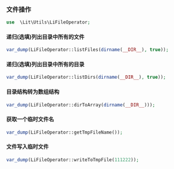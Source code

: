 ### 文件操作

````php
use  \Lit\Utils\LiFileOperator;
````

#### 递归(选填)列出目录中所有的文件

````php
var_dump(LiFileOperator::listFiles(dirname(__DIR__), true));
````

#### 递归(选填)列出目录中所有的目录

````php
var_dump(LiFileOperator::listDirs(dirname(__DIR__), true));
````

#### 目录结构转为数组结构

````php
var_dump(LiFileOperator::dirToArray(dirname(__DIR__)));
````

#### 获取一个临时文件名

````php
var_dump(LiFileOperator::getTmpFileName());
````

#### 文件写入临时文件

````php
var_dump(LiFileOperator::writeToTmpFile(111222));
````
